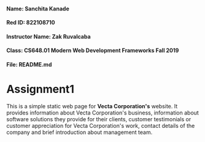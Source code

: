 #### Name: Sanchita Kanade  
#### Red ID: 822108710  
#### Instructor Name: Zak Ruvalcaba
#### Class: CS648.01 Modern Web Development Frameworks Fall 2019
#### File: README.md
	 
# Assignment1
 
This is a simple static web page for **Vecta Corporation's** website.
It provides information about Vecta Corporation's business, information about software solutions they provide for their clients,
customer testimonials or customer appreciation for Vecta Corporation's work, contact details of the company and 
brief introduction about management team. 